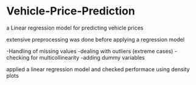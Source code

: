 # Vehicle-Price-Prediction
a Linear regression model for predicting vehicle prices 

extensive preprocessing was done before applying a regression model

-Handling of missing values
-dealing with outliers (extreme cases)
-checking for multicollinearity
-adding dummy variables

applied a linear regression model and checked performace using density plots 
